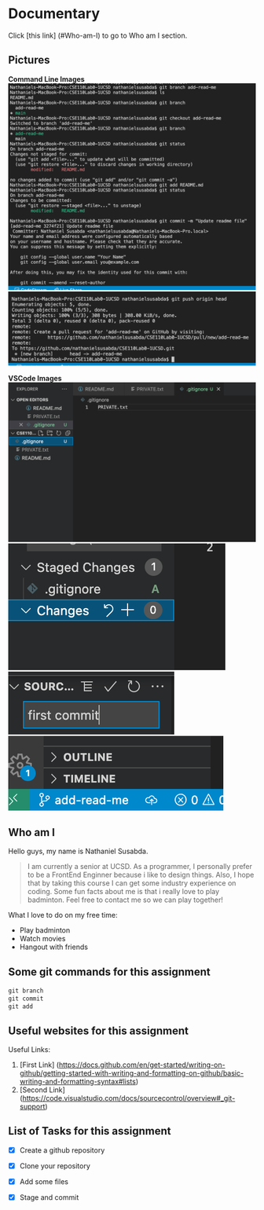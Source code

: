 # Documentary

Click [this link] (#Who-am-I) to go to Who am I section.

## Pictures
**Command Line Images**
![Command Line Image](images/cmndline1.png)
![Command Line Image2](images/cmndline2.png)

**VSCode Images**
![VS Code Image 1](images/fileList.png)
![VS Code Image 2](images/Staged.png)
![VS Code Image 3](images/commitMessage.png)
![VS Code Image 4](images/branchName.png)

## Who am I
Hello guys, my name is Nathaniel Susabda.
> I am currently a senior at UCSD. As a programmer, I personally prefer to be a FrontEnd Enginner because i like to design things. Also, I hope that by taking this course I can get some industry experience on coding. Some fun facts about me is that i really love to play badminton. Feel free to contact me so we can play together!

What I love to do on my free time:
- Play badminton
- Watch movies
- Hangout with friends

## Some git commands for this assignment
```
git branch
git commit
git add
```

## Useful websites for this assignment
Useful Links:
1. [First Link] (https://docs.github.com/en/get-started/writing-on-github/getting-started-with-writing-and-formatting-on-github/basic-writing-and-formatting-syntax#lists)
2. [Second Link] (https://code.visualstudio.com/docs/sourcecontrol/overview#_git-support)

## List of Tasks for this assignment
- [x] Create a github repository
- [x] Clone your repository
- [x] Add some files
- [x] Stage and commit




